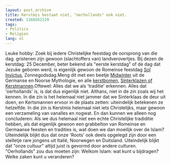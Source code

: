 ```yaml
---
layout: post_archive
title: Kerstmis bestaat niet, "oerhollands" ook niet.
created: 1166562129
tags:
- Politics
- Religion
lang: nl
---
```

Leuke hobby: Zoek bij iedere Christelijke feestdag de oorsprong van die dag. gristenen zijn gewoon (slachtoffers van) landverovertjes. Bij dezen de kerstdag: 25 December, beter bekend als "eerste kerstdag" of de dag dat Jezuke geboren werd, is eigenlijk gewoon de Romeinse feestdag [Sol Invictus](http://nl.wikipedia.org/wiki/Sol_Invictus), Zonnegodsdag.Meng dit met een beetje [Midwinter](http://nl.wikipedia.org/wiki/Joelfeest) uit de Germanse en Noorse Mythologie, en alle [kerstbomen](http://www.vanharte.nl/kal-kerst_aankleding_kerstboom.htm), [Sinterklazen of Kerstmannen](Sinterklazen).Oftewel: Alles dat we als 'traditie' erkennen. Alles dat 'oerhollands' is, is dat dus eigenlijk niet. Althans, niet in de zin zoals wij het kennen. In die zin is het helemaal niet jammer dat we Sinterklaas de deur uit doen, en Kertsmannen ervoor in de plaats zetten: uiteindelijk betekenen ze hetzelfde. In die zin is Kerstmis helemaal niet iets Christelijks, maar gewoon een verzameling van vanalles en nogwat. En dan kunnen we alleen nog concluderen: Als we dus helemaal niet een echte Christelijke tradiditie hebben, als dat eigenlijk gewoon een grabbelton van Romeinse en Germaanse feesten en tradities is, wat doen we dan moeilijk over de Islam?Uiteindelijk blijkt dus dat onze 'Roots' ook deels opgelegd zijn door een stelletje rare jongens uit Italië, Noorwegen en Duitsland. Uiteindelijk blijkt dat "onze cultuur" altíjd juist is gevormd door andere culturen. "Oerhollands" zou dus moeten zijn: Welkom Islam: wat kunt u bijdragen? Welke zaken kunt u veranderen?
